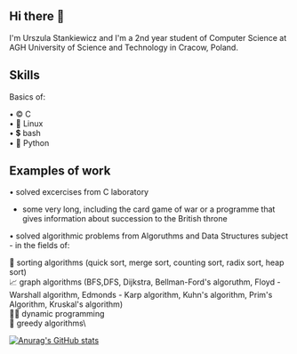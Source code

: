 ## Hi there 👋

I'm Urszula Stankiewicz and I'm a 2nd year student of Computer Science at AGH University of Science and Technology in Cracow, Poland.


## Skills

Basics of:
  
•  ©️  C\
•  🐧  Linux\
•  💲  bash \
•  🐍  Python

## Examples of work

• solved excercises from C laboratory 

   - some very long, including the card game of war or a programme that gives information about succession to the British throne
    
    
• solved algorithmic problems from Algoruthms and Data Structures subject - in the fields of:

  🍡  sorting algorithms (quick sort, merge sort, counting sort, radix sort, heap sort)\
  📈  graph algorithms (BFS,DFS, Dijkstra, Bellman-Ford's algoruthm, Floyd - Warshall algorithm, Edmonds - Karp algorithm, Kuhn's algorithm, Prim's Algorithm, Kruskal's algorithm)\
  🏃‍♂️  dynamic programming\
  🤑  greedy algorithms\



[![Anurag's GitHub stats](https://github-readme-stats.vercel.app/api?username=ustankie)](https://github.com/anuraghazra/github-readme-stats)


